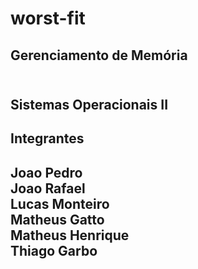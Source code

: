 # worst-fit
<h2> Gerenciamento de Memória <h2> <br>
  Sistemas Operacionais II 
  
  <h2> Integrantes <h2>
  
  Joao Pedro<br>
  Joao Rafael<br>
  Lucas Monteiro<br>
  Matheus Gatto<br>
  Matheus Henrique<br>
  Thiago Garbo<br>
